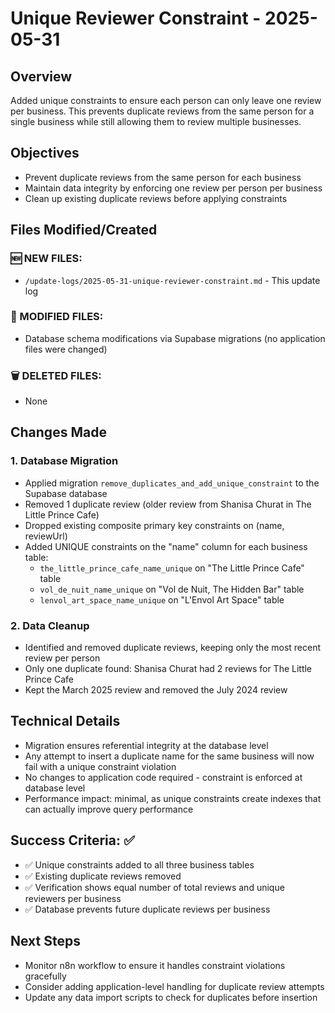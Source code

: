 # Unique Reviewer Constraint - 2025-05-31

## Overview
Added unique constraints to ensure each person can only leave one review per business. This prevents duplicate reviews from the same person for a single business while still allowing them to review multiple businesses.

## Objectives
- Prevent duplicate reviews from the same person for each business
- Maintain data integrity by enforcing one review per person per business
- Clean up existing duplicate reviews before applying constraints

## Files Modified/Created

### 🆕 NEW FILES:
- `/update-logs/2025-05-31-unique-reviewer-constraint.md` - This update log

### 🔄 MODIFIED FILES:
- Database schema modifications via Supabase migrations (no application files were changed)

### 🗑️ DELETED FILES:
- None

## Changes Made

### 1. Database Migration
- Applied migration `remove_duplicates_and_add_unique_constraint` to the Supabase database
- Removed 1 duplicate review (older review from Shanisa Churat in The Little Prince Cafe)
- Dropped existing composite primary key constraints on (name, reviewUrl)
- Added UNIQUE constraints on the "name" column for each business table:
  - `the_little_prince_cafe_name_unique` on "The Little Prince Cafe" table
  - `vol_de_nuit_name_unique` on "Vol de Nuit, The Hidden Bar" table
  - `lenvol_art_space_name_unique` on "L'Envol Art Space" table

### 2. Data Cleanup
- Identified and removed duplicate reviews, keeping only the most recent review per person
- Only one duplicate found: Shanisa Churat had 2 reviews for The Little Prince Cafe
- Kept the March 2025 review and removed the July 2024 review

## Technical Details
- Migration ensures referential integrity at the database level
- Any attempt to insert a duplicate name for the same business will now fail with a unique constraint violation
- No changes to application code required - constraint is enforced at database level
- Performance impact: minimal, as unique constraints create indexes that can actually improve query performance

## Success Criteria: ✅
- ✅ Unique constraints added to all three business tables
- ✅ Existing duplicate reviews removed
- ✅ Verification shows equal number of total reviews and unique reviewers per business
- ✅ Database prevents future duplicate reviews per business

## Next Steps
- Monitor n8n workflow to ensure it handles constraint violations gracefully
- Consider adding application-level handling for duplicate review attempts
- Update any data import scripts to check for duplicates before insertion
